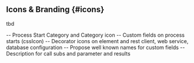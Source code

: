 ## Icons & Branding {#icons}

tbd

-- Process Start Category and Category icon
-- Custom fields on process starts (cssIcon)
-- Decorator icons on element and rest client, web service, database configuration
-- Propose well known names for custom fields
-- Description for call subs and parameter and results